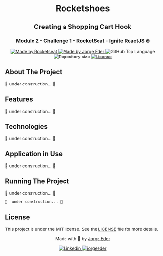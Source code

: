 <div>
  <h1 align="center"> 
  Rocketshoes
  </h1>
  <h2 align="center"> 
  Creating a Shopping Cart Hook
  </h2>
  <h3 align="center"> 
  Module 2 - Challenge 1 - RocketSeat - Ignite ReactJS 🔥
  </h3>

  <p align="center">
    <a href="https://rocketseat.com.br">
      <img alt="Made by Rocketseat" src="https://img.shields.io/badge/made%20by-Rocketseat-blueviolet?style=plastic">
    </a>
    <a href="https://github.com/jorgeeder"> 
      <img alt="Made by Jorge Eder" src="https://img.shields.io/badge/solved%20by-Jorge%20Eder-blueviolet?style=plastic">
    </a>
    <img alt="GitHub Top Language" src="https://img.shields.io/github/languages/top/jorgeeder/rocketshoes-ignite-challenge-03?color=blue&style=plastic">
    <img alt="Repository size" src="https://img.shields.io/github/repo-size/jorgeeder/rocketshoes-ignite-challenge-03?style=plastic"/>
    <a href="https://opensource.org/licenses/MIT">
      <img alt="License" src="https://img.shields.io/badge/license-MIT-brightgreen?style=plastic">
    </a>
  </p>
</div>

## About The Project

🚧  under construction... 🚧

## Features

🚧  under construction... 🚧

## Technologies

🚧  under construction... 🚧

## Application in Use

🚧  under construction... 🚧

## Running The Project

🚧  under construction... 🚧

```bash
🚧  under construction... 🚧
```
## License

This project is under the MIT license. See the [LICENSE](/LICENSE) file for more details.


<div align="center">
  <p> Made with 💜 by <a href="https://github.com/jorgeeder">Jorge Eder</a> </p>
  <p>
    <a href="https://www.linkedin.com/in/jorgeeder/">
      <img alt="Linkedin" src="https://img.shields.io/badge/-Jorge%20Eder-blue?style=plastic&logo=linkedin&link=https://www.linkedin.com/in/jorgeeder/">
    </a>
    <a href = "mailto:jorgeeder.dev@gmail.com">
      <img alt="jorgeeder" src="https://img.shields.io/badge/-jorgeeder.dev@gmail.com-ff512f?style=plastic&logo=Gmail&logoColor=white&link=mailto:jorgeeder.dev@gmail.com">
    </a>
  </p>
</div>

